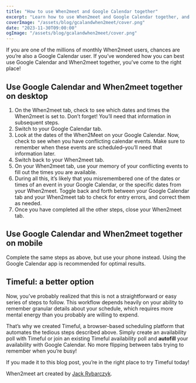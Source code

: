 ```yaml
---
title: "How to use When2meet and Google Calendar together"
excerpt: "Learn how to use When2meet and Google Calendar together, and discover that there may be a different, better way to handle group scheduling."
coverImage: "/assets/blog/gcalandwhen2meet/cover.png"
date: "2023-11-30T09:00:00"
ogImage: "/assets/blog/gcalandwhen2meet/cover.png"
---
```


If you are one of the millions of monthly When2meet users, chances are you’re also a Google Calendar user. If you’ve wondered how you can best use Google Calendar and When2meet together, you’ve come to the right place!

## Use Google Calendar and When2meet together on desktop

1. On the When2meet tab, check to see which dates and times the When2meet is set to. Don’t forget! You’ll need that information in subsequent steps.
2. Switch to your Google Calendar tab.
3. Look at the dates of the When2Meet on your Google Calendar. Now, check to see when you have conflicting calendar events. Make sure to remember when these events are scheduled–you’ll need that information later.
4. Switch back to your When2meet tab.
5. On your When2meet tab, use your memory of your conflicting events to fill out the times you are available.
6. During all this, it’s likely that you misremembered one of the dates or times of an event in your Google Calendar, or the specific dates from your When2meet. Toggle back and forth between your Google Calendar tab and your When2meet tab to check for entry errors, and correct them as needed.
7. Once you have completed all the other steps, close your When2meet tab.

## Use Google Calendar and When2meet together on mobile

Complete the same steps as above, but use your phone instead. Using the Google Calendar app is recommended for optimal results.

## Timeful: a better option

Now, you’ve probably realized that this is not a straightforward or easy series of steps to follow. This workflow depends heavily on your ability to remember granular details about your schedule, which requires more mental energy than you probably are willing to expend.

That’s why we created Timeful, a browser-based scheduling platform that automates the tedious steps described above. Simply create an availability poll with Timeful or join an existing Timeful availability poll and **autofill** your availability with Google Calendar. No more flipping between tabs trying to remember when you’re busy!

If you made it to this blog post, you’re in the right place to try Timeful today!

When2meet art created by [Jack Rybarczyk](https://www.jackrybarczyk.com/blogposts/when2meet.html).

